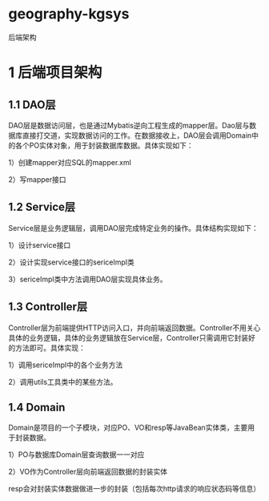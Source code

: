 # geography-kgsys
后端架构
# 1 后端项目架构

## 1.1 DAO层

DAO层是数据访问层，也是通过Mybatis逆向工程生成的mapper层。Dao层与数据库直接打交道，实现数据访问的工作。在数据接收上，DAO层会调用Domain中的各个PO实体对象，用于封装数据库数据。具体实现如下：

1）创建mapper对应SQL的mapper.xml

2）写mapper接口

## 1.2 Service层

Service层是业务逻辑层，调用DAO层完成特定业务的操作。具体结构实现如下：

1）设计service接口

2）设计实现service接口的sericeImpl类

3）sericeImpl类中方法调用DAO层实现具体业务。

## 1.3 Controller层

Controller层为前端提供HTTP访问入口，并向前端返回数据。Controller不用关心具体的业务逻辑，具体的业务逻辑放在Service层，Controller只需调用它封装好的方法即可。具体实现：

1）调用sericeImpl中的各个业务方法

2）调用utils工具类中的某些方法。



## 1.4 Domain

Domain是项目的一个子模块，对应PO、VO和resp等JavaBean实体类，主要用于封装数据。

1）PO与数据库Domain层查询数据一一对应

2）VO作为Controller层向前端返回数据的封装实体

resp会对封装实体数据做进一步的封装（包括每次http请求的响应状态码等信息）

